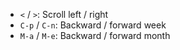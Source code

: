 - `<` / `>`: Scroll left / right
- `C-p` / `C-n`: Backward / forward week
- `M-a` / `M-e`: Backward / forward month
